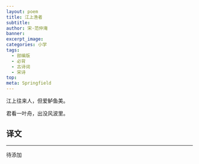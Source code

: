 ```yaml
---
layout: poem
title: 江上渔者
subtitle: 
author: 宋·范仲淹
banner: 
excerpt_image: 
categories: 小学
tags:
  - 部编版
  - 必背
  - 古诗词
  - 宋诗
top: 
meta: Springfield
---
```


江上往来人，但爱鲈鱼美。

君看一叶舟，出没风波里。


## 译文

---

待添加